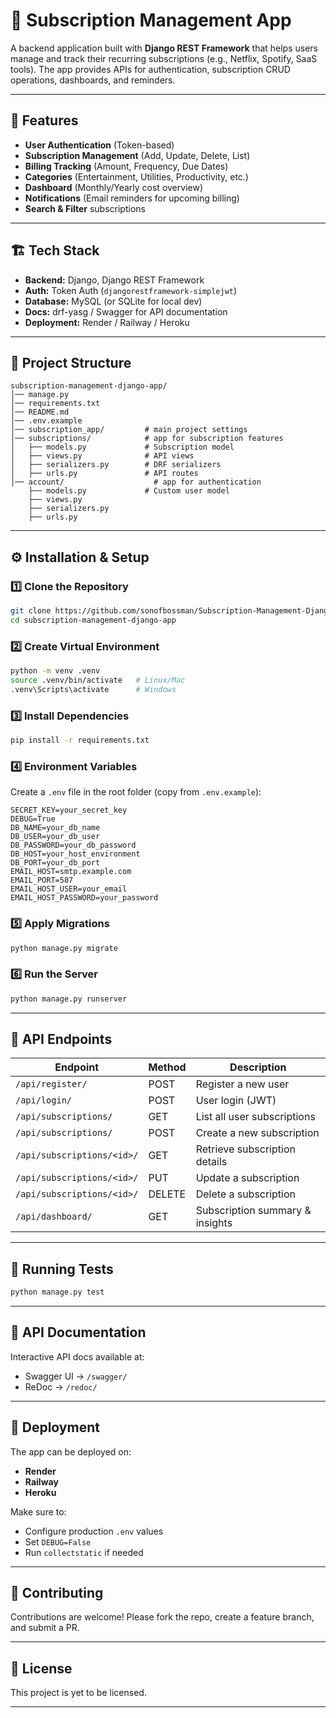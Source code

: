 # 📌 Subscription Management App

A backend application built with **Django REST Framework** that helps users manage and track their recurring subscriptions (e.g., Netflix, Spotify, SaaS tools). The app provides APIs for authentication, subscription CRUD operations, dashboards, and reminders.

---

## 🚀 Features

- **User Authentication** (Token-based)
- **Subscription Management** (Add, Update, Delete, List)
- **Billing Tracking** (Amount, Frequency, Due Dates)
- **Categories** (Entertainment, Utilities, Productivity, etc.)
- **Dashboard** (Monthly/Yearly cost overview)
- **Notifications** (Email reminders for upcoming billing)
- **Search & Filter** subscriptions

---

## 🏗️ Tech Stack

- **Backend:** Django, Django REST Framework
- **Auth:** Token Auth (`djangorestframework-simplejwt`)
- **Database:** MySQL (or SQLite for local dev)
- **Docs:** drf-yasg / Swagger for API documentation
- **Deployment:** Render / Railway / Heroku

---

## 📂 Project Structure

```
subscription-management-django-app/
│── manage.py
│── requirements.txt
│── README.md
│── .env.example
│── subscription_app/         # main project settings
│── subscriptions/            # app for subscription features
│   ├── models.py             # Subscription model
│   ├── views.py              # API views
│   ├── serializers.py        # DRF serializers
│   ├── urls.py               # API routes
│── account/                    # app for authentication
    ├── models.py             # Custom user model
    ├── views.py
    ├── serializers.py
    ├── urls.py
```

---

## ⚙️ Installation & Setup

### 1️⃣ Clone the Repository

```bash
git clone https://github.com/sonofbossman/Subscription-Management-Django-App.git
cd subscription-management-django-app
```

### 2️⃣ Create Virtual Environment

```bash
python -m venv .venv
source .venv/bin/activate   # Linux/Mac
.venv\Scripts\activate      # Windows
```

### 3️⃣ Install Dependencies

```bash
pip install -r requirements.txt
```

### 4️⃣ Environment Variables

Create a `.env` file in the root folder (copy from `.env.example`):

```
SECRET_KEY=your_secret_key
DEBUG=True
DB_NAME=your_db_name
DB_USER=your_db_user
DB_PASSWORD=your_db_password
DB_HOST=your_host_environment
DB_PORT=your_db_port
EMAIL_HOST=smtp.example.com
EMAIL_PORT=587
EMAIL_HOST_USER=your_email
EMAIL_HOST_PASSWORD=your_password
```

### 5️⃣ Apply Migrations

```bash
python manage.py migrate
```

### 6️⃣ Run the Server

```bash
python manage.py runserver
```

---

## 🔑 API Endpoints

| Endpoint                   | Method | Description                     |
| -------------------------- | ------ | ------------------------------- |
| `/api/register/`           | POST   | Register a new user             |
| `/api/login/`              | POST   | User login (JWT)                |
| `/api/subscriptions/`      | GET    | List all user subscriptions     |
| `/api/subscriptions/`      | POST   | Create a new subscription       |
| `/api/subscriptions/<id>/` | GET    | Retrieve subscription details   |
| `/api/subscriptions/<id>/` | PUT    | Update a subscription           |
| `/api/subscriptions/<id>/` | DELETE | Delete a subscription           |
| `/api/dashboard/`          | GET    | Subscription summary & insights |

---

## 🧪 Running Tests

```bash
python manage.py test
```

---

## 📖 API Documentation

Interactive API docs available at:

- Swagger UI → `/swagger/`
- ReDoc → `/redoc/`

---

## 🚀 Deployment

The app can be deployed on:

- **Render**
- **Railway**
- **Heroku**

Make sure to:

- Configure production `.env` values
- Set `DEBUG=False`
- Run `collectstatic` if needed

---

## 🤝 Contributing

Contributions are welcome! Please fork the repo, create a feature branch, and submit a PR.

---

## 📜 License

This project is yet to be licensed.

---
